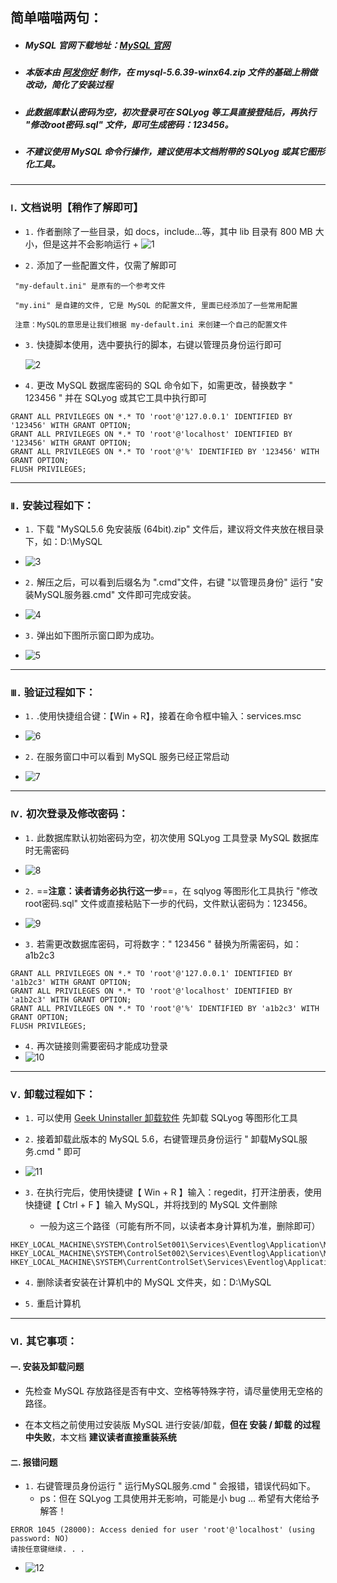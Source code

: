 ## 简单喵喵两句：

+ ##### MySQL 官网下载地址：[MySQL 官网](https://downloads.mysql.com/archives/installer/)

+ ##### 本版本由 [阿发你好](https://www.afanihao.cn) 制作，在 mysql-5.6.39-winx64.zip 文件的基础上稍做改动，简化了安装过程

+ ##### 此数据库默认密码为空，初次登录可在 SQLyog 等工具直接登陆后，再执行 "修改root密码.sql" 文件，即可生成密码：123456。

+ ##### 不建议使用 MySQL 命令行操作，建议使用本文档附带的 SQLyog 或其它图形化工具。


---


### `Ⅰ.` 文档说明【稍作了解即可】


+ `1.`  作者删除了一些目录，如 docs，include...等，其中 lib 目录有 800 MB 大小，但是这并不会影响运行
	+ 
	![1](https://user-images.githubusercontent.com/95027227/219694706-038322ac-eab5-4a46-9bdc-b4e4b40adad7.png)


+ `2.` 添加了一些配置文件，仅需了解即可

~~~
 "my-default.ini" 是原有的一个参考文件
 
 "my.ini" 是自建的文件, 它是 MySQL 的配置文件, 里面已经添加了一些常用配置
 
 注意：MySQL的意思是让我们根据 my-default.ini 来创建一个自己的配置文件
~~~


+ `3.` 快捷脚本使用，选中要执行的脚本，右键以管理员身份运行即可

	![2](https://user-images.githubusercontent.com/95027227/219694709-6cde4e21-d2ce-4f27-bd97-313fe66fb51a.png)


+ `4.` 更改 MySQL 数据库密码的 SQL 命令如下，如需更改，替换数字 " 123456 " 并在 SQLyog 或其它工具中执行即可

```
GRANT ALL PRIVILEGES ON *.* TO 'root'@'127.0.0.1' IDENTIFIED BY '123456' WITH GRANT OPTION;
GRANT ALL PRIVILEGES ON *.* TO 'root'@'localhost' IDENTIFIED BY '123456' WITH GRANT OPTION;
GRANT ALL PRIVILEGES ON *.* TO 'root'@'%' IDENTIFIED BY '123456' WITH GRANT OPTION;
FLUSH PRIVILEGES;
```


***


### `Ⅱ.` 安装过程如下：


+  `1.` 下载 "MySQL5.6 免安装版 (64bit).zip" 文件后，建议将文件夹放在根目录下，如：D:\\MySQL
+ 
	![3](https://user-images.githubusercontent.com/95027227/219694713-4ff34501-8b93-4a53-a8e6-c7ec13b52d21.png)


+  `2.`  解压之后，可以看到后缀名为 ".cmd"文件，右键 "以管理员身份" 运行 "安装MySQL服务器.cmd" 文件即可完成安装。
+ 
	![4](https://user-images.githubusercontent.com/95027227/219694722-9c94ab52-8c45-44b2-9e3d-796103abc92c.png)


+  `3.`  弹出如下图所示窗口即为成功。
+ 
	![5](https://user-images.githubusercontent.com/95027227/219694727-dcefc844-3733-45f8-b653-f12b51240d87.png)


***

### `Ⅲ.` 验证过程如下：


+  `1.` .使用快捷组合键：【Win + R】，接着在命令框中输入：services.msc
+ 
	![6](https://user-images.githubusercontent.com/95027227/219694733-fa116d38-a9be-4d2c-bc59-6474d142fe9f.png)


+  `2.`  在服务窗口中可以看到 MySQL 服务已经正常启动
+ 
	![7](https://user-images.githubusercontent.com/95027227/219694738-96473a6c-da72-45e5-9fcf-997510f36a53.png)


***


### `Ⅳ.` 初次登录及修改密码：


+  `1.`  此数据库默认初始密码为空，初次使用 SQLyog 工具登录 MySQL 数据库时无需密码
+ 
	![8](https://user-images.githubusercontent.com/95027227/219694743-2ef0ece0-f4ec-4431-8615-cfad4673faad.png)


+  `2.`  ==**注意：读者请务必执行这一步**==，在 sqlyog 等图形化工具执行 "修改root密码.sql" 文件或直接粘贴下一步的代码，文件默认密码为：123456。
+ 
	![9](https://user-images.githubusercontent.com/95027227/219694745-9437cbb0-185e-4b8a-bc0d-d16eb0ab77eb.png)


+  `3.`  若需更改数据库密码，可将数字：" 123456 " 替换为所需密码，如：a1b2c3

```
GRANT ALL PRIVILEGES ON *.* TO 'root'@'127.0.0.1' IDENTIFIED BY 'a1b2c3' WITH GRANT OPTION;
GRANT ALL PRIVILEGES ON *.* TO 'root'@'localhost' IDENTIFIED BY 'a1b2c3' WITH GRANT OPTION;
GRANT ALL PRIVILEGES ON *.* TO 'root'@'%' IDENTIFIED BY 'a1b2c3' WITH GRANT OPTION;
FLUSH PRIVILEGES;
```


+  `4.`  再次链接则需要密码才能成功登录
+ 
	![10](https://user-images.githubusercontent.com/95027227/219694751-b6081550-64b4-460a-bc95-ea1cfc6706e3.png)

***

### `Ⅴ.` 卸载过程如下：


+  `1.`  可以使用 [Geek Uninstaller 卸载软件](https://geekuninstaller.com/download) 先卸载 SQLyog 等图形化工具

+  `2.` 接着卸载此版本的 MySQL 5.6，右键管理员身份运行 " 卸载MySQL服务.cmd " 即可
+ 
	![11](https://user-images.githubusercontent.com/95027227/219694757-22d36347-39ce-41a3-885f-5e5f6cfb7d45.png)

+  `3.`  在执行完后，使用快捷键【 Win + R 】输入：regedit，打开注册表，使用快捷键【 Ctrl + F 】输入 MySQL，并将找到的 MySQL 文件删除

	+ 一般为这三个路径（可能有所不同，以读者本身计算机为准，删除即可）

```
HKEY_LOCAL_MACHINE\SYSTEM\ControlSet001\Services\Eventlog\Application\MySQL
HKEY_LOCAL_MACHINE\SYSTEM\ControlSet002\Services\Eventlog\Application\MySQL
HKEY_LOCAL_MACHINE\SYSTEM\CurrentControlSet\Services\Eventlog\Application\MySQL
```

+  `4.` 删除读者安装在计算机中的 MySQL 文件夹，如：D:\\MySQL

+  `5.` 重启计算机

***

### `Ⅵ.` 其它事项：


#### `一`. 安装及卸载问题

+ 先检查 MySQL 存放路径是否有中文、空格等特殊字符，请尽量使用无空格的路径。

+ 在本文档之前使用过安装版 MySQL 进行安装/卸载，**但在 安装 / 卸载 的过程中失败**，本文档 **建议读者直接重装系统**


#### `二`. 报错问题

+  `1.`  右键管理员身份运行 " 运行MySQL服务.cmd " 会报错，错误代码如下。
	+ ps：但在 SQLyog 工具使用并无影响，可能是小 bug ... 希望有大佬给予解答！  

```
ERROR 1045 (28000): Access denied for user 'root'@'localhost' (using password: NO)
请按任意键继续. . .
```
+ 
	![12](https://user-images.githubusercontent.com/95027227/219694761-8e0a331e-8ee1-4a40-a554-10ff00e27ace.png)
